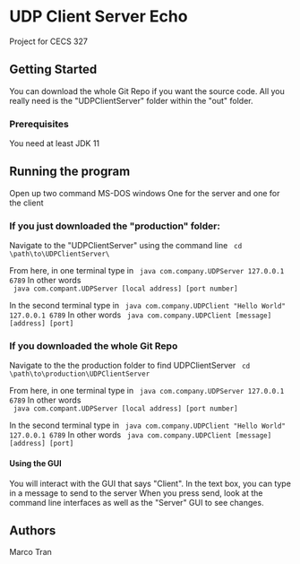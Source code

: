 # UDP Client Server Echo

Project for CECS 327

## Getting Started

You can download the whole Git Repo if you want the source code.
All you really need is the "UDPClientServer" folder within the "out" folder.

### Prerequisites

You need at least JDK 11

## Running the program

Open up two command MS-DOS windows
One for the server and one for the client

### If you just downloaded the "production" folder:
Navigate to the "UDPClientServer" using the command line
``` cd \path\to\UDPClientServer\```

From here, in one terminal type in 
``` java com.company.UDPServer 127.0.0.1 6789```
In other words  
``` java com.compant.UDPServer [local address] [port number]```

In the second terminal type in
``` java com.company.UDPClient "Hello World" 127.0.0.1 6789```
In other words
``` java com.company.UDPClient [message] [address] [port]```

### If you downloaded the whole Git Repo

Navigate to the the production folder to find UDPClientServer
``` cd \path\to\production\UDPClientServer```

From here, in one terminal type in 
``` java com.company.UDPServer 127.0.0.1 6789```
In other words  
``` java com.compant.UDPServer [local address] [port number]```

In the second terminal type in
``` java com.company.UDPClient "Hello World" 127.0.0.1 6789```
In other words
``` java com.company.UDPClient [message] [address] [port]```

#### Using the GUI
You will interact with the GUI that says "Client".
In the text box, you can type in a message to send to the server
When you press send, look at the command line interfaces as well as the "Server" GUI to see changes.

## Authors

Marco Tran  
